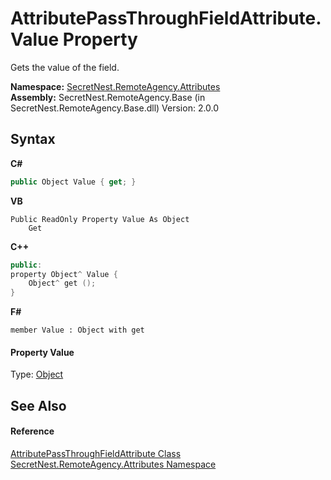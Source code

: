 # AttributePassThroughFieldAttribute.Value Property 
 

Gets the value of the field.

**Namespace:**&nbsp;<a href="N_SecretNest_RemoteAgency_Attributes">SecretNest.RemoteAgency.Attributes</a><br />**Assembly:**&nbsp;SecretNest.RemoteAgency.Base (in SecretNest.RemoteAgency.Base.dll) Version: 2.0.0

## Syntax

**C#**<br />
``` C#
public Object Value { get; }
```

**VB**<br />
``` VB
Public ReadOnly Property Value As Object
	Get
```

**C++**<br />
``` C++
public:
property Object^ Value {
	Object^ get ();
}
```

**F#**<br />
``` F#
member Value : Object with get

```


#### Property Value
Type: <a href="https://docs.microsoft.com/dotnet/api/system.object" target="_blank">Object</a>

## See Also


#### Reference
<a href="T_SecretNest_RemoteAgency_Attributes_AttributePassThroughFieldAttribute">AttributePassThroughFieldAttribute Class</a><br /><a href="N_SecretNest_RemoteAgency_Attributes">SecretNest.RemoteAgency.Attributes Namespace</a><br />